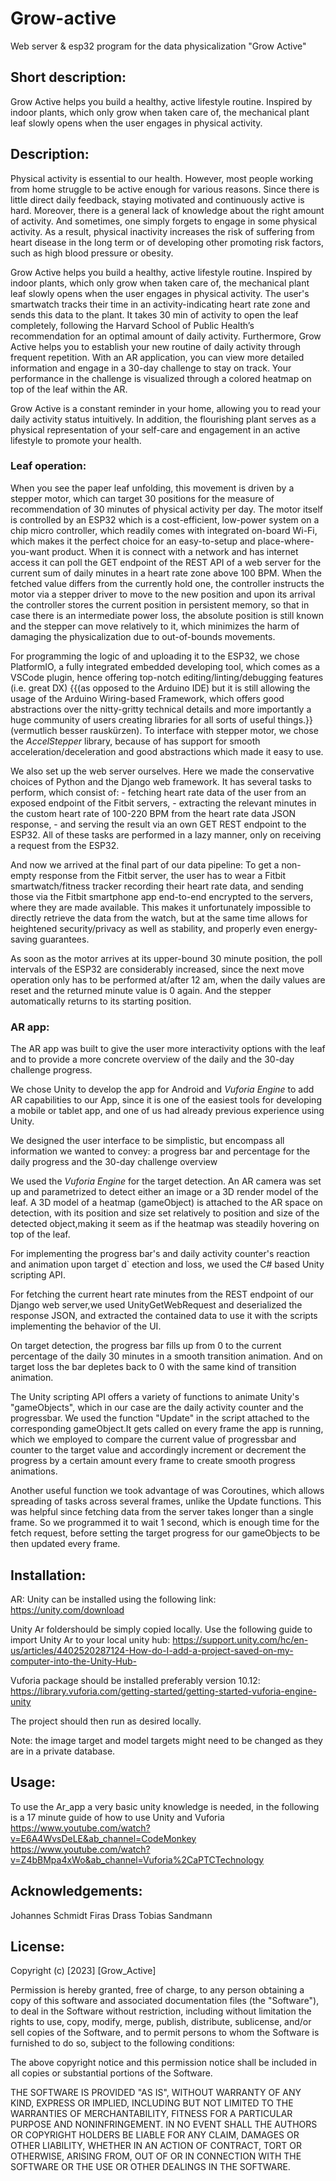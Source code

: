 # Grow-active
Web server &amp; esp32 program for the data physicalization "Grow Active"
## Short description: 
Grow Active helps you build a healthy, active lifestyle routine. Inspired by indoor plants, which only grow when taken care of, the mechanical plant leaf slowly opens when the user engages in physical activity.
## Description:

Physical activity is essential to our health. However, most people working from home struggle to be active enough for various reasons. Since there is little direct daily feedback, staying motivated and continuously active is hard. Moreover, there is a general lack of knowledge about the right amount of activity. And sometimes, one simply forgets to engage in some physical activity. As a result, physical inactivity increases the risk of suffering from heart disease in the long term or of developing other promoting risk factors, such as high blood pressure or obesity.

Grow Active helps you build a healthy, active lifestyle routine. Inspired by indoor plants, which only grow when taken care of, the mechanical plant leaf slowly opens when the user engages in physical activity. The user's smartwatch tracks their time in an activity-indicating heart rate zone and sends this data to the plant. It takes 30 min of activity to open the leaf completely, following the Harvard School of Public Health’s recommendation for an optimal amount of daily activity. Furthermore, Grow Active helps you to establish your new routine of daily activity through frequent repetition. With an AR application, you can view more detailed information and engage in a 30-day challenge to stay on track. Your performance in the challenge is visualized through a colored heatmap on top of the leaf within the AR.

Grow Active is a constant reminder in your home, allowing you to read your daily activity status intuitively. In addition, the flourishing plant serves as a physical representation of your self-care and engagement in an active lifestyle to promote your health.
### Leaf operation:

When you see the paper leaf unfolding, this movement is driven by a stepper motor, which can target 30 positions for 
the measure of recommendation of 30 minutes of physical activity per day. The motor itself is controlled by an ESP32 which is a cost-efficient, 
low-power system on a chip micro controller, which readily comes with integrated on-board Wi-Fi, which makes it the perfect choice for an easy-to-setup and place-where-you-want product. When it is connect with a network and has internet access it can poll the GET endpoint of the REST API of a web server for the current sum of daily minutes in a heart rate zone above 100 BPM. When the fetched value differs from the currently hold one, the controller instructs the motor via a stepper driver to move to the new position and upon its arrival the controller stores the current position in persistent memory, so that in case there is an intermediate power loss, the absolute position is still known and the stepper can move relatively to it, which minimizes the harm of damaging the physicalization due to out-of-bounds movements.

For programming the logic of and uploading it to the ESP32, we chose PlatformIO, a fully integrated embedded developing tool, which comes as a VSCode plugin, hence offering top-notch editing/linting/debugging features (i.e. great DX) {{(as opposed to the Arduino IDE) but it is still allowing the usage of the Arduino Wiring-based Framework, which offers good abstractions over the nitty-gritty technical details and more importantly a huge community of users creating libraries for all sorts of useful things.}}(vermutlich besser rauskürzen).
To interface with stepper motor, we chose the *AccelStepper* library, because of has support for smooth acceleration/deceleration and good abstractions which made it easy to use.

We also set up the web server ourselves. Here we made the conservative choices of Python and the Django web framework. It has several tasks to perform, which consist of:
    - fetching heart rate data of the user from an exposed endpoint of the Fitbit servers,
    - extracting the relevant minutes in the custom heart rate of 100-220 BPM from the heart rate data JSON response,
    - and serving the result via an own GET REST endpoint to the ESP32.
All of these tasks are performed in a lazy manner, only on receiving a request from the ESP32.

And now we arrived at the final part of our data pipeline: To get a non-empty response from the Fitbit server, the user has to wear a Fitbit smartwatch/fitness tracker recording their heart rate data, and sending those via the Fitbit smartphone app end-to-end encrypted to the servers, where they are made available. This makes it unfortunately impossible to directly retrieve the data from the watch, but at the same time allows for heightened security/privacy as well as stability, and properly even energy-saving guarantees.

As soon as the motor arrives at its upper-bound 30 minute position, the poll intervals of the ESP32 are considerably increased, since the next move operation only has to be performed at/after 12 am, when the daily values are reset and the returned minute value is 0 again. And the stepper automatically returns to its starting position.



### AR app:

The AR app was built to give the user more interactivity options with the leaf and to provide 
a more concrete overview of the daily and the 30-day challenge progress.

We chose Unity to develop the app for Android and *Vuforia Engine* to add AR capabilities to our App, 
since it is one of the easiest tools for developing a mobile or tablet app, and one of us had already previous experience using Unity.

We designed the user interface to be simplistic, but encompass all information we wanted to convey: 
a progress bar and percentage for the daily progress and the 30-day challenge overview

We used the *Vuforia Engine* for the target detection. An AR camera was set up and parametrized to detect either an image 
or a 3D render model of the leaf. 
A 3D model of a heatmap (gameObject) is attached to the AR space on detection,
with its position and size set relatively to position and size of the detected object,making it seem as if the heatmap was steadily hovering on top of the leaf.

For implementing the progress bar's and daily activity counter's reaction and animation upon target d` etection 
and loss, we used the C# based Unity scripting API. 

For fetching the current heart rate minutes from the REST endpoint of our Django web server,we used UnityGetWebRequest 
and deserialized the response JSON, and extracted the contained data to use it with the scripts implementing the behavior of the UI.

On target detection, the progress bar fills up from 0 to the current percentage of the daily 30 minutes in a smooth transition animation. 
And on target loss the bar depletes back to 0 with the same kind of transition animation.  

The Unity scripting API offers a variety of functions to animate Unity's "gameObjects", which in our case are the daily activity counter and the progressbar. 
We used the function "Update" in the script attached to the corresponding gameObject.It gets called on every frame the app is running, 
which we employed to compare the current value of progressbar and counter to the target value and accordingly increment or decrement the progress by a certain 
amount every frame to create smooth progress animations.  
  
Another useful function we took advantage of was Coroutines, which allows spreading of tasks across several frames, unlike the Update functions. 
This was helpful since fetching data from the server takes longer than a single frame. So we programmed it to wait 1 second, 
which is enough time for the fetch request, before setting the target progress for our gameObjects to be then updated every frame.



## Installation:
AR: Unity can be installed using the following link: https://unity.com/download

Unity Ar foldershould be simply copied locally. Use the following guide to import Unity Ar to your local unity hub: https://support.unity.com/hc/en-us/articles/4402520287124-How-do-I-add-a-project-saved-on-my-computer-into-the-Unity-Hub-

Vuforia package should be installed preferably version 10.12: https://library.vuforia.com/getting-started/getting-started-vuforia-engine-unity

The project should then run as desired locally.

Note: the image target and model targets might need to be changed as they are in a private database.

## Usage: 
To use the Ar_app a very basic unity knowledge is needed, in the following is a 17 minute guide of how to use Unity and Vuforia
https://www.youtube.com/watch?v=E6A4WvsDeLE&ab_channel=CodeMonkey
https://www.youtube.com/watch?v=Z4bBMpa4xWo&ab_channel=Vuforia%2CaPTCTechnology


## Acknowledgements:
Johannes Schmidt
Firas Drass 
Tobias Sandmann 

## License: 

Copyright (c) [2023] [Grow_Active]

Permission is hereby granted, free of charge, to any person obtaining a copy
of this software and associated documentation files (the "Software"), to deal
in the Software without restriction, including without limitation the rights
to use, copy, modify, merge, publish, distribute, sublicense, and/or sell
copies of the Software, and to permit persons to whom the Software is
furnished to do so, subject to the following conditions:

The above copyright notice and this permission notice shall be included in all
copies or substantial portions of the Software.

THE SOFTWARE IS PROVIDED "AS IS", WITHOUT WARRANTY OF ANY KIND, EXPRESS OR
IMPLIED, INCLUDING BUT NOT LIMITED TO THE WARRANTIES OF MERCHANTABILITY,
FITNESS FOR A PARTICULAR PURPOSE AND NONINFRINGEMENT. IN NO EVENT SHALL THE
AUTHORS OR COPYRIGHT HOLDERS BE LIABLE FOR ANY CLAIM, DAMAGES OR OTHER
LIABILITY, WHETHER IN AN ACTION OF CONTRACT, TORT OR OTHERWISE, ARISING FROM,
OUT OF OR IN CONNECTION WITH THE SOFTWARE OR THE USE OR OTHER DEALINGS IN THE
SOFTWARE.
